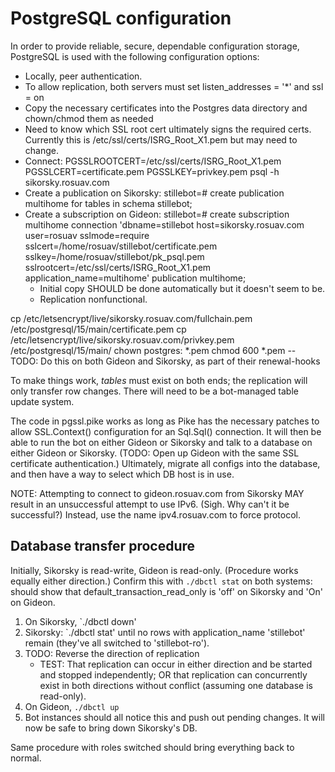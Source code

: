 PostgreSQL configuration
========================

In order to provide reliable, secure, dependable configuration storage,
PostgreSQL is used with the following configuration options:

* Locally, peer authentication.
* To allow replication, both servers must set listen_addresses = '*' and
  ssl = on
* Copy the necessary certificates into the Postgres data directory and
  chown/chmod them as needed
* Need to know which SSL root cert ultimately signs the required certs.
  Currently this is /etc/ssl/certs/ISRG_Root_X1.pem but may need to change.
* Connect: PGSSLROOTCERT=/etc/ssl/certs/ISRG_Root_X1.pem PGSSLCERT=certificate.pem PGSSLKEY=privkey.pem psql -h sikorsky.rosuav.com
* Create a publication on Sikorsky:
  stillebot=# create publication multihome for tables in schema stillebot;
* Create a subscription on Gideon:
  stillebot=# create subscription multihome connection 'dbname=stillebot host=sikorsky.rosuav.com user=rosuav sslmode=require sslcert=/home/rosuav/stillebot/certificate.pem sslkey=/home/rosuav/stillebot/pk_psql.pem sslrootcert=/etc/ssl/certs/ISRG_Root_X1.pem application_name=multihome' publication multihome;
  - Initial copy SHOULD be done automatically but it doesn't seem to be.
  - Replication nonfunctional.

cp /etc/letsencrypt/live/sikorsky.rosuav.com/fullchain.pem /etc/postgresql/15/main/certificate.pem
cp /etc/letsencrypt/live/sikorsky.rosuav.com/privkey.pem /etc/postgresql/15/main/
chown postgres: *.pem
chmod 600 *.pem
-- TODO: Do this on both Gideon and Sikorsky, as part of their renewal-hooks


To make things work, *tables* must exist on both ends; the replication
will only transfer row changes. There will need to be a bot-managed
table update system.

The code in pgssl.pike works as long as Pike has the necessary patches to allow
SSL.Context() configuration for an Sql.Sql() connection. It will then be able to
run the bot on either Gideon or Sikorsky and talk to a database on either Gideon
or Sikorsky. (TODO: Open up Gideon with the same SSL certificate authentication.)
Ultimately, migrate all configs into the database, and then have a way to select
which DB host is in use.

NOTE: Attempting to connect to gideon.rosuav.com from Sikorsky MAY result in an
unsuccessful attempt to use IPv6. (Sigh. Why can't it be successful?) Instead,
use the name ipv4.rosuav.com to force protocol.

Database transfer procedure
---------------------------

Initially, Sikorsky is read-write, Gideon is read-only. (Procedure works equally
either direction.) Confirm this with `./dbctl stat` on both systems: should show
that default_transaction_read_only is 'off' on Sikorsky and 'On' on Gideon.

1. On Sikorsky, `./dbctl down'
2. Sikorsky: `./dbctl stat' until no rows with application_name 'stillebot'
   remain (they've all switched to 'stillebot-ro').
3. TODO: Reverse the direction of replication
   - TEST: That replication can occur in either direction and be started and
     stopped independently; OR that replication can concurrently exist in both
     directions without conflict (assuming one database is read-only).
4. On Gideon, `./dbctl up`
5. Bot instances should all notice this and push out pending changes. It will
   now be safe to bring down Sikorsky's DB.

Same procedure with roles switched should bring everything back to normal.
